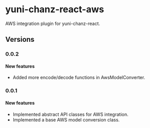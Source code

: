 # yuni-chanz-react-aws
AWS integration plugin for yuni-chanz-react.

## Versions
### 0.0.2
#### New features
- Added more encode/decode functions in AwsModelConverter.

### 0.0.1
#### New features
- Implemented abstract API classes for AWS integration.
- Implemented a base AWS model conversion class.